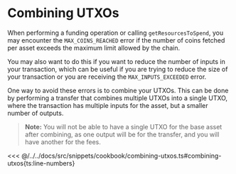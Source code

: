# Combining UTXOs

When performing a funding operation or calling `getResourcesToSpend`, you may encounter the `MAX_COINS_REACHED` error if the number of coins fetched per asset exceeds the maximum limit allowed by the chain.

You may also want to do this if you want to reduce the number of inputs in your transaction, which can be useful if you are trying to reduce the size of your transaction or you are receiving the `MAX_INPUTS_EXCEEDED` error.

One way to avoid these errors is to combine your UTXOs. This can be done by performing a transfer that combines multiple UTXOs into a single UTXO, where the transaction has multiple inputs for the asset, but a smaller number of outputs.

> **Note:** You will not be able to have a single UTXO for the base asset after combining, as one output will be for the transfer, and you will have another for the fees.

<<< @/../../docs/src/snippets/cookbook/combining-utxos.ts#combining-utxos{ts:line-numbers}
